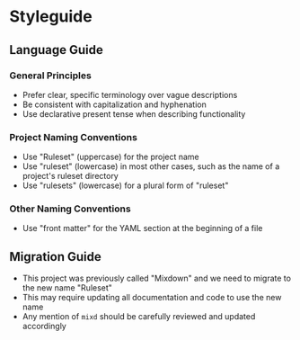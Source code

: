 # Styleguide

## Language Guide

### General Principles

- Prefer clear, specific terminology over vague descriptions
- Be consistent with capitalization and hyphenation
- Use declarative present tense when describing functionality

### Project Naming Conventions

- Use "Ruleset" (uppercase) for the project name
- Use "ruleset" (lowercase) in most other cases, such as the name of a project's ruleset directory
- Use "rulesets" (lowercase) for a plural form of "ruleset"

### Other Naming Conventions

- Use "front matter" for the YAML section at the beginning of a file

## Migration Guide

- This project was previously called "Mixdown" and we need to migrate to the new name "Ruleset"
- This may require updating all documentation and code to use the new name
- Any mention of `mixd` should be carefully reviewed and updated accordingly
